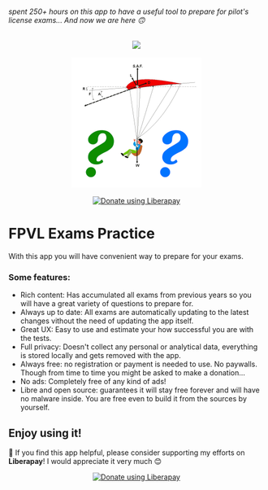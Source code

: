 ###### spent 250+ hours on this app to have a useful tool to prepare for pilot's license exams... And now we are here 🙃

<p align="center">
	<img src="https://img.shields.io/liberapay/patrons/G0retZ.svg?logo=liberapay">
</p>
<p align="center">
	<img src="https://github.com/G0retZ/Exam-Practice/blob/main/assets/images/app_icon.png?raw=true" width="256">
</p>
<p align="center">
	<noscript><a href="https://liberapay.com/G0retZ/donate"><img alt="Donate using Liberapay" src="https://liberapay.com/assets/widgets/donate.svg"></a></noscript>
</p>

# FPVL Exams Practice

With this app you will have convenient way to prepare for your exams.

### Some features:

- Rich content: Has accumulated all exams from previous years so you will have a great variety of questions to prepare for.
- Always up to date: All exams are automatically updating to the latest changes vithout the need of updating the app itself.
- Great UX: Easy to use and estimate your how successful you are with the tests.
- Full privacy: Doesn't collect any personal or analytical data, everything is stored locally and gets removed with the app.
- Always free: no registration or payment is needed to use. No paywalls. Though from time to time you might be asked to make a donation...
- No ads: Completely free of any kind of ads!
- Libre and open source: guarantees it will stay free forever and will have no malware inside. You are free even to build it from the sources by yourself.

## Enjoy using it!

🌻 If you find this app helpful, please consider supporting my efforts on **Liberapay**! I would appreciate it very much 😊

<p align="center">
	<noscript><a href="https://liberapay.com/G0retZ/donate"><img alt="Donate using Liberapay" src="https://liberapay.com/assets/widgets/donate.svg"></a></noscript>
</p>
